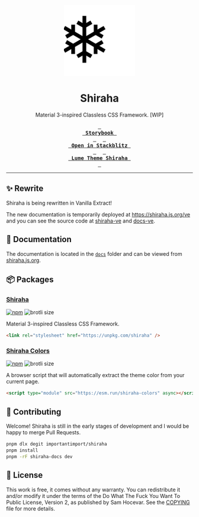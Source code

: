 <div align="center">
<a href="https://github.com/importantimport/shiraha">
<img src="docs/public/favicon.svg" alt="shiraha" width="192px" />
</a>
</div>
<h1 align="center">Shiraha</h1>
<p align="center">Material 3-inspired Classless CSS Framework. [WIP]</p>
<div align="center">

**[<kbd> <br> Storybook <br> </kbd>](https://importantimport.github.io/shiraha)** 
**[<kbd> <br> Open in Stackblitz <br> </kbd>](https://stackblitz.com/github/importantimport/hsno)** 
**[<kbd> <br> Lume Theme Shiraha <br> </kbd>](https://github.com/importantimport/lume_theme_shiraha)**

</div>

---

<!-- ## ✨ Features

### Tight integration with `material-color-utilities` [WIP]

Use the dynamic color scheme from the MCU in the way you like.

### Built for semantic HTML [WIP]

HTML gets better with [semantic elements](https://developer.mozilla.org/en-US/docs/Glossary/Semantics), [microdata](https://developer.mozilla.org/en-US/docs/Web/HTML/Microdata) and [microformats](https://developer.mozilla.org/en-US/docs/Web/HTML/microformats). Shiraha is ready for Machine-readable HTML.

### Compatible with some Rehype plugins [WIP]

Shiraha defaults to setting styles for Rehype plugins like `rehype-pretty-code`, `rehype-autolink-heading`, etc. -->

## ✨ Rewrite

Shiraha is being rewritten in Vanilla Extract!

The new documentation is temporarily deployed at https://shiraha.js.org/ve
and you can see the source code at [shiraha-ve](/packages/shiraha-ve/) and [docs-ve](/docs-ve/).

## 📝 Documentation

The documentation is located in the [`docs`](/docs/) folder and can be viewed from [shiraha.js.org](https://shiraha.js.org).

## 📦️ Packages

### [Shiraha](/packages/shiraha/)

[![npm](https://img.shields.io/npm/v/shiraha)](https://npmjs.com/package/shiraha)
![brotli size](https://img.badgesize.io/https:/unpkg.com/shiraha?compression=brotli)

Material 3-inspired Classless CSS Framework.

```html
<link rel="stylesheet" href="https://unpkg.com/shiraha" />
```

### [Shiraha Colors](/packages/shiraha-colors/)

[![npm](https://img.shields.io/npm/v/shiraha-colors)](https://npmjs.com/package/shiraha-colors)
![brotli size](https://img.badgesize.io/https:/unpkg.com/shiraha-colors?compression=brotli)

A browser script that will automatically extract the theme color from your current page.

```html
<script type="module" src="https://esm.run/shiraha-colors" async></script>
```

## 👥 Contributing

Welcome! Shiraha is still in the early stages of development and I would be happy to merge Pull Requests.

```bash
pnpm dlx degit importantimport/shiraha
pnpm install
pnpm -rF shiraha-docs dev
```

## 📄 License

This work is free, it comes without any warranty. You can redistribute it and/or modify it under the
terms of the Do What The Fuck You Want To Public License, Version 2,
as published by Sam Hocevar. See the [COPYING](COPYING) file for more details.
